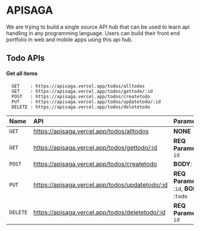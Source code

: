 
# APISAGA

We are trying to build a single source API hub that can be used to learn api handling in any programming language. Users can build their front end portfolio in web and mobile apps using this api hub.




## Todo APIs

#### Get all items

```http
  GET    : https://apisaga.vercel.app/todos/alltodos
  GET    : https://apisaga.vercel.app/todos/gettodo/:id
  POST   : https://apisaga.vercel.app/todos/createtodo
  PUT    : https://apisaga.vercel.app/todos/updatetodo/:id
  DELETE : https://apisaga.vercel.app/todos/deletetodo
```

| Name | API     | Parameters                |
| :-------- | :------- | :------------------------- |
| `GET` | https://apisaga.vercel.app/todos/alltodos | **NONE**|
| `GET` | https://apisaga.vercel.app/todos/gettodo/:id | **REQ Parameters**: `id`|
| `POST` | https://apisaga.vercel.app/todos/createtodo | **BODY**:  `todo` |
| `PUT` | https://apisaga.vercel.app/todos/updatetodo/:id | **REQ Parameters** :`id`, **BODY** :`todo` |
| `DELETE` | https://apisaga.vercel.app/todos/deletetodo/:id |**REQ Parameters**: `id`|

#### 

